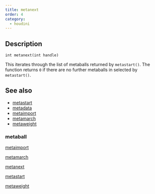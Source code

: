```yaml
---
title: metanext
order: 4
category:
  - houdini
---
```


## Description

`int metanext(int handle)`

This iterates through the list of metaballs returned by `metastart()`. The
function returns `0` if there are no further metaballs in selected by
`metastart()`.

## See also

- [metastart](metastart.html)
- [metadata](metadata.html)
- [metaimport](metaimport.html)
- [metamarch](metamarch.html)
- [metaweight](metaweight.html)

### metaball

[metaimport](metaimport.html)

[metamarch](metamarch.html)

[metanext](metanext.html)

[metastart](metastart.html)

[metaweight](metaweight.html)
